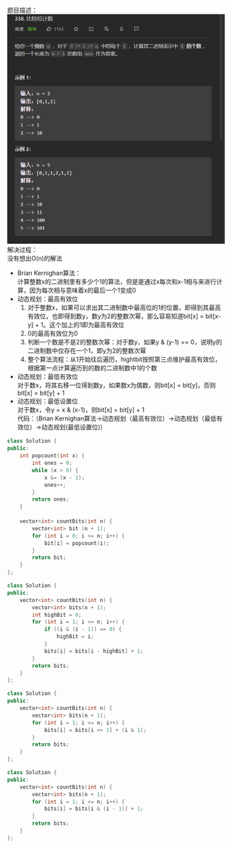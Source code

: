 题目描述：  
![image](/algorithmn/dynamic_programming/image/image50.png)  
解决过程：  
没有想出O(n)的解法  
- Brian Kernighan算法：  
    计算整数x的二进制里有多少个1的算法，但是是通过x每次和x-1相与来进行计算，因为每次相与意味着x的最后一个1变成0  
- 动态规划：最高有效位
    1. 对于整数x，如果可以求出其二进制数中最高位的1的位置，即得到其最高有效位，也即得到数y，数y为2的整数次幂，那么容易知道bit[x] = bit[x-y] + 1。这个加上的1即为最高有效位
    2. 0的最高有效位为0
    3. 判断一个数是不是2的整数次幂：对于数y，如果y & (y-1) == 0，说明y的二进制数中仅存在一个1，即y为2的整数次幂
    4. 整个算法流程：从1开始往后遍历，hightbit按照第三点维护最高有效位，根据第一点计算遍历到的数的二进制数中1的个数
- 动态规划：最低有效位  
    对于数x，将其右移一位得到数y，如果数x为偶数，则bit[x] = bit[y]，否则bit[x] = bit[y] + 1   
- 动态规划：最低设置位  
    对于数x，令y = x & (x-1)，则bit[x] = bit[y] + 1  
代码：（Brian Kernighan算法→动态规划（最高有效位）->动态规划（最低有效位）->动态规划(最低设置位)）  
```cpp
class Solution {
public:
    int popcount(int x) {
        int ones = 0;
        while (x > 0) {
            x &= (x - 1);
            ones++;
        }
        return ones;
    }

    vector<int> countBits(int n) {
        vector<int> bit (n + 1);
        for (int i = 0; i <= n; i++) {
            bit[i] = popcount(i);
        }
        return bit;
    }
};
```  
```cpp
class Solution {
public:
    vector<int> countBits(int n) {
        vector<int> bits(n + 1);
        int highBit = 0;
        for (int i = 1; i <= n; i++) {
            if ((i & (i - 1)) == 0) {
                highBit = i;
            }
            bits[i] = bits[i - highBit] + 1;
        }
        return bits;
    }
};
```  
```cpp
class Solution {
public:
    vector<int> countBits(int n) {
        vector<int> bits(n + 1);
        for (int i = 1; i <= n; i++) {
            bits[i] = bits[i >> 1] + (i & 1);
        }
        return bits;
    }
};
```

```cpp
class Solution {
public:
    vector<int> countBits(int n) {
        vector<int> bits(n + 1);
        for (int i = 1; i <= n; i++) {
            bits[i] = bits[i & (i - 1)] + 1;
        }
        return bits;
    }
};
```